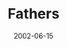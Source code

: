 ---
layout: message
category: message
series: "Icons"
title: "Fathers"
date: 2002-06-15
message_id: 277
---